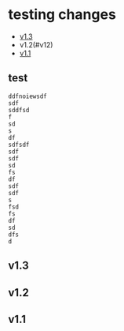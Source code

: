 # testing changes
* [v1.3](#v13)
* v1.2(#v12)
* [v1.1](#v11)
## test
    ddfnoiewsdf
    sdf
    sddfsd
    f
    sd
    s
    df
    sdfsdf
    sdf
    sdf
    sd
    fs
    df
    sdf
    sdf
    s
    fsd
    fs
    df
    sd
    dfs
    d


## v1.3

## v1.2

## v1.1
